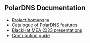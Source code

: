 ## PolarDNS Documentation

- [Project homepage](/README.md)
- [Catalogue of PolarDNS features](docs/catalogue/Readme.md)
- [BlackHat MEA 2023 presentations](docs/pptx/)
- [Contribution guide](/CONTRIBUTING.md)
